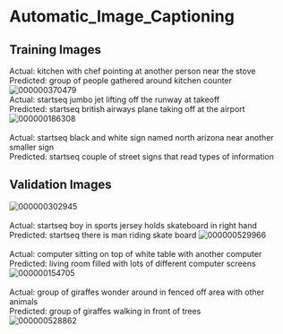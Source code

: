 # Automatic_Image_Captioning

## Training Images

Actual:    kitchen with chef pointing at another person near the stove
<br>Predicted:  group of people gathered around kitchen counter
![000000370479](https://user-images.githubusercontent.com/30891813/49959423-84ba0a80-ff33-11e8-8729-2dab72b1d581.jpg)
<br>Actual:    startseq jumbo jet lifting off the runway at takeoff
<br>Predicted:  startseq british airways plane taking off at the airport
![000000186308](https://user-images.githubusercontent.com/30891813/49959445-956a8080-ff33-11e8-902a-8dc2de02bf8e.jpg)
<br><br>Actual:    startseq black and white sign named north arizona near another smaller sign
<br>Predicted:  startseq couple of street signs that read types of information
## Validation Images

![000000302945](https://user-images.githubusercontent.com/30891813/49959517-c945a600-ff33-11e8-9352-b643f95e40e5.jpg)
<br><br>Actual:    startseq boy in sports jersey holds skateboard in right hand
<br>Predicted:  startseq there is man riding skate board
![000000529966](https://user-images.githubusercontent.com/30891813/49959552-dc587600-ff33-11e8-87d5-f63fe0e1a86c.jpg)
<br><br>Actual:    computer sitting on top of white table with another computer
<br>Predicted:  living room filled with lots of different computer screens
![000000154705](https://user-images.githubusercontent.com/30891813/49959564-e8dcce80-ff33-11e8-8405-2e8abdd2a870.jpg)
<br><br>Actual:    group of giraffes wonder around in fenced off area with other animals
<br>Predicted:  group of giraffes walking in front of trees<br>
![000000528862](https://user-images.githubusercontent.com/30891813/49959578-f72aea80-ff33-11e8-85d3-5b1a0da35e11.jpg)

